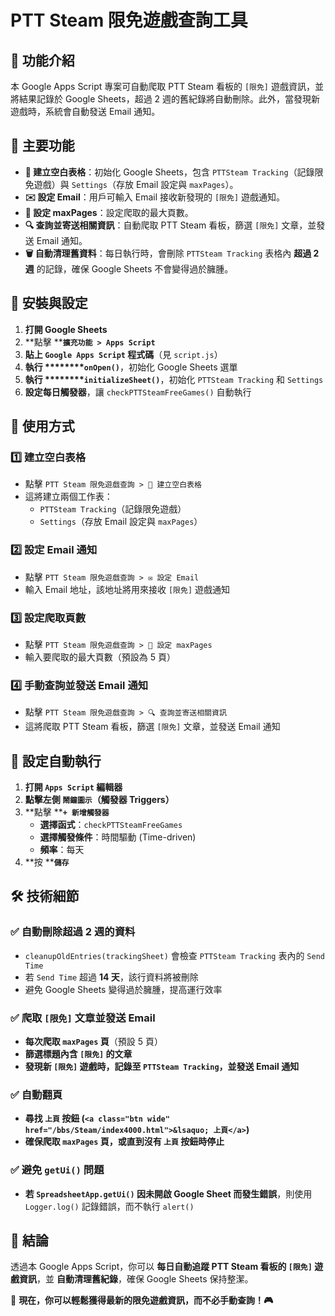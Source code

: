 # PTT Steam 限免遊戲查詢工具

## 📌 功能介紹

本 Google Apps Script 專案可自動爬取 PTT Steam 看板的 `[限免]` 遊戲資訊，並將結果記錄於 Google Sheets，超過 2 週的舊紀錄將自動刪除。此外，當發現新遊戲時，系統會自動發送 Email 通知。

## 🚀 主要功能

- **📄 建立空白表格**：初始化 Google Sheets，包含 `PTTSteam Tracking`（記錄限免遊戲）與 `Settings`（存放 Email 設定與 `maxPages`）。
- **✉️ 設定 Email**：用戶可輸入 Email 接收新發現的 `[限免]` 遊戲通知。
- **🔄 設定 maxPages**：設定爬取的最大頁數。
- **🔍 查詢並寄送相關資訊**：自動爬取 PTT Steam 看板，篩選 `[限免]` 文章，並發送 Email 通知。
- **🗑️ 自動清理舊資料**：每日執行時，會刪除 `PTTSteam Tracking` 表格內 **超過 2 週** 的記錄，確保 Google Sheets 不會變得過於臃腫。

## 📂 安裝與設定

1. **打開 Google Sheets**
2. \*\*點擊 \*\***`擴充功能 > Apps Script`**
3. **貼上 ********`Google Apps Script`******** 程式碼**（見 `script.js`）
4. **執行 \*\*\*\*****`onOpen()`**，初始化 Google Sheets 選單
5. **執行 \*\*\*\*****`initializeSheet()`**，初始化 `PTTSteam Tracking` 和 `Settings`
6. **設定每日觸發器**，讓 `checkPTTSteamFreeGames()` 自動執行

## 📌 使用方式

### 1️⃣ **建立空白表格**

- 點擊 `PTT Steam 限免遊戲查詢 > 📄 建立空白表格`
- 這將建立兩個工作表：
  - `PTTSteam Tracking`（記錄限免遊戲）
  - `Settings`（存放 Email 設定與 `maxPages`）

### 2️⃣ **設定 Email 通知**

- 點擊 `PTT Steam 限免遊戲查詢 > ✉️ 設定 Email`
- 輸入 Email 地址，該地址將用來接收 `[限免]` 遊戲通知

### 3️⃣ **設定爬取頁數**

- 點擊 `PTT Steam 限免遊戲查詢 > 🔄 設定 maxPages`
- 輸入要爬取的最大頁數（預設為 5 頁）

### 4️⃣ **手動查詢並發送 Email 通知**

- 點擊 `PTT Steam 限免遊戲查詢 > 🔍 查詢並寄送相關資訊`
- 這將爬取 PTT Steam 看板，篩選 `[限免]` 文章，並發送 Email 通知

## 🔄 **設定自動執行**

1. **打開 ********`Apps Script`******** 編輯器**
2. **點擊左側 ********`鬧鐘圖示`********（觸發器 Triggers）**
3. \*\*點擊 \*\***`+ 新增觸發器`**
   - **選擇函式**：`checkPTTSteamFreeGames`
   - **選擇觸發條件**：時間驅動 (Time-driven)
   - **頻率**：每天
4. \*\*按 \*\***`儲存`**

## 🛠 **技術細節**

### ✅ **自動刪除超過 2 週的資料**

- `cleanupOldEntries(trackingSheet)` 會檢查 `PTTSteam Tracking` 表內的 `Send Time`
- 若 `Send Time` 超過 **14 天**，該行資料將被刪除
- 避免 Google Sheets 變得過於臃腫，提高運行效率

### ✅ **爬取 ********`[限免]`******** 文章並發送 Email**

- **每次爬取 ********`maxPages`******** 頁**（預設 5 頁）
- **篩選標題內含 ********`[限免]`******** 的文章**
- **發現新 ********`[限免]`******** 遊戲時，記錄至 ********`PTTSteam Tracking`********，並發送 Email 通知**

### ✅ **自動翻頁**

- **尋找 ********`上頁`******** 按鈕 (********`<a class="btn wide" href="/bbs/Steam/index4000.html">&lsaquo; 上頁</a>`********)**
- **確保爬取 ********`maxPages`******** 頁，或直到沒有 ********`上頁`******** 按鈕時停止**

### ✅ **避免 ********`getUi()`******** 問題**

- **若 ********`SpreadsheetApp.getUi()`******** 因未開啟 Google Sheet 而發生錯誤**，則使用 `Logger.log()` 記錄錯誤，而不執行 `alert()`

## 🚀 **結論**

透過本 Google Apps Script，你可以 **每日自動追蹤 PTT Steam 看板的 ********`[限免]`******** 遊戲資訊**，並 **自動清理舊紀錄**，確保 Google Sheets 保持整潔。

📩 **現在，你可以輕鬆獲得最新的限免遊戲資訊，而不必手動查詢！🎮**

